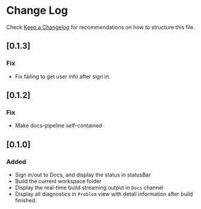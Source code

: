 # Change Log

Check [Keep a Changelog](http://keepachangelog.com/) for recommendations on how to structure this file.

## [0.1.3]
### Fix
- Fix failing to get user info after sign in.

## [0.1.2]
### Fix
- Make docs-pipeline self-contained

## [0.1.0]
### Added
- Sign in/out to Docs, and display the status in statusBar
- Build the current workspace folder
- Display the real-time build streaming output in `Docs` channel
- Display all diagnostics in `Problem` view with detail information after build finished.
